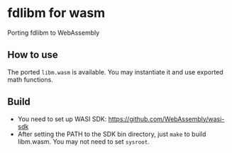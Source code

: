 # fdlibm for wasm

Porting fdlibm to WebAssembly

## How to use

The ported `libm.wasm` is available. You may instantiate it and use exported math functions.

## Build

- You need to set up WASI SDK: https://github.com/WebAssembly/wasi-sdk
- After setting the PATH to the SDK bin directory, just `make` to build libm.wasm. You may not need to set `sysroot`.
